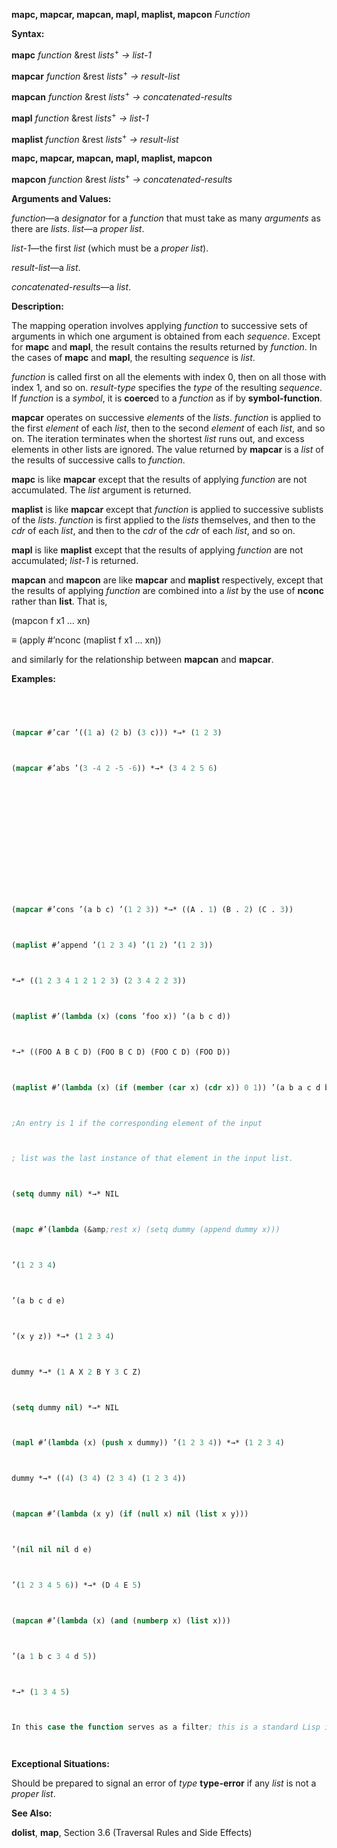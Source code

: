 **mapc, mapcar, mapcan, mapl, maplist, mapcon** *Function* 



**Syntax:** 



**mapc** *function* &amp;rest *lists*<sup>+</sup> *→ list-1* 



**mapcar** *function* &amp;rest *lists*<sup>+</sup> *→ result-list* 



**mapcan** *function* &amp;rest *lists*<sup>+</sup> *→ concatenated-results* 



**mapl** *function* &amp;rest *lists*<sup>+</sup> *→ list-1* 



**maplist** *function* &amp;rest *lists*<sup>+</sup> *→ result-list* 







 



 



**mapc, mapcar, mapcan, mapl, maplist, mapcon** 



**mapcon** *function* &amp;rest *lists*<sup>+</sup> *→ concatenated-results* 



**Arguments and Values:** 



*function*—a *designator* for a *function* that must take as many *arguments* as there are *lists*. *list*—a *proper list*. 



*list-1*—the first *list* (which must be a *proper list*). 



*result-list*—a *list*. 



*concatenated-results*—a *list*. 



**Description:** 



The mapping operation involves applying *function* to successive sets of arguments in which one argument is obtained from each *sequence*. Except for **mapc** and **mapl**, the result contains the results returned by *function*. In the cases of **mapc** and **mapl**, the resulting *sequence* is *list*. 



*function* is called first on all the elements with index 0, then on all those with index 1, and so on. *result-type* specifies the *type* of the resulting *sequence*. If *function* is a *symbol*, it is **coerce**d to a *function* as if by **symbol-function**. 



**mapcar** operates on successive *elements* of the *lists*. *function* is applied to the first *element* of each *list*, then to the second *element* of each *list*, and so on. The iteration terminates when the shortest *list* runs out, and excess elements in other lists are ignored. The value returned by **mapcar** is a *list* of the results of successive calls to *function*. 



**mapc** is like **mapcar** except that the results of applying *function* are not accumulated. The *list* argument is returned. 



**maplist** is like **mapcar** except that *function* is applied to successive sublists of the *lists*. *function* is first applied to the *lists* themselves, and then to the *cdr* of each *list*, and then to the *cdr* of the *cdr* of each *list*, and so on. 



**mapl** is like **maplist** except that the results of applying *function* are not accumulated; *list-1* is returned. 



**mapcan** and **mapcon** are like **mapcar** and **maplist** respectively, except that the results of applying *function* are combined into a *list* by the use of **nconc** rather than **list**. That is, 



(mapcon f x1 ... xn) 



*≡* (apply #’nconc (maplist f x1 ... xn)) 



and similarly for the relationship between **mapcan** and **mapcar**. 



**Examples:**
```lisp
 



(mapcar #’car ’((1 a) (2 b) (3 c))) *→* (1 2 3) 



(mapcar #’abs ’(3 -4 2 -5 -6)) *→* (3 4 2 5 6) 







 



 



(mapcar #’cons ’(a b c) ’(1 2 3)) *→* ((A . 1) (B . 2) (C . 3)) 



(maplist #’append ’(1 2 3 4) ’(1 2) ’(1 2 3)) 



*→* ((1 2 3 4 1 2 1 2 3) (2 3 4 2 2 3)) 



(maplist #’(lambda (x) (cons ’foo x)) ’(a b c d)) 



*→* ((FOO A B C D) (FOO B C D) (FOO C D) (FOO D)) 



(maplist #’(lambda (x) (if (member (car x) (cdr x)) 0 1)) ’(a b a c d b c)) *→* (0 0 1 0 1 1 1) 



;An entry is 1 if the corresponding element of the input 



; list was the last instance of that element in the input list. 



(setq dummy nil) *→* NIL 



(mapc #’(lambda (&amp;rest x) (setq dummy (append dummy x))) 



’(1 2 3 4) 



’(a b c d e) 



’(x y z)) *→* (1 2 3 4) 



dummy *→* (1 A X 2 B Y 3 C Z) 



(setq dummy nil) *→* NIL 



(mapl #’(lambda (x) (push x dummy)) ’(1 2 3 4)) *→* (1 2 3 4) 



dummy *→* ((4) (3 4) (2 3 4) (1 2 3 4)) 



(mapcan #’(lambda (x y) (if (null x) nil (list x y))) 



’(nil nil nil d e) 



’(1 2 3 4 5 6)) *→* (D 4 E 5) 



(mapcan #’(lambda (x) (and (numberp x) (list x))) 



’(a 1 b c 3 4 d 5)) 



*→* (1 3 4 5) 



In this case the function serves as a filter; this is a standard Lisp idiom using **mapcan**. (mapcon #’list ’(1 2 3 4)) *→* ((1 2 3 4) (2 3 4) (3 4) (4)) 




```
**Exceptional Situations:** 



Should be prepared to signal an error of *type* **type-error** if any *list* is not a *proper list*. 



**See Also:** 



**dolist**, **map**, Section 3.6 (Traversal Rules and Side Effects) 







 



 



